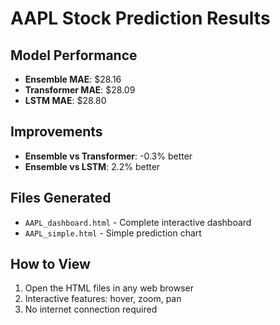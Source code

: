 
# AAPL Stock Prediction Results

## Model Performance
- **Ensemble MAE**: $28.16
- **Transformer MAE**: $28.09  
- **LSTM MAE**: $28.80

## Improvements
- **Ensemble vs Transformer**: -0.3% better
- **Ensemble vs LSTM**: 2.2% better

## Files Generated
- `AAPL_dashboard.html` - Complete interactive dashboard
- `AAPL_simple.html` - Simple prediction chart

## How to View
1. Open the HTML files in any web browser
2. Interactive features: hover, zoom, pan
3. No internet connection required
